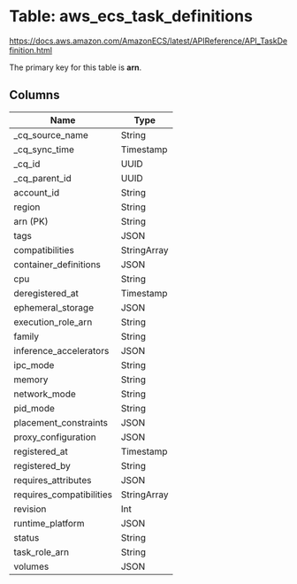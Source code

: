 # Table: aws_ecs_task_definitions

https://docs.aws.amazon.com/AmazonECS/latest/APIReference/API_TaskDefinition.html

The primary key for this table is **arn**.



## Columns
| Name          | Type          |
| ------------- | ------------- |
|_cq_source_name|String|
|_cq_sync_time|Timestamp|
|_cq_id|UUID|
|_cq_parent_id|UUID|
|account_id|String|
|region|String|
|arn (PK)|String|
|tags|JSON|
|compatibilities|StringArray|
|container_definitions|JSON|
|cpu|String|
|deregistered_at|Timestamp|
|ephemeral_storage|JSON|
|execution_role_arn|String|
|family|String|
|inference_accelerators|JSON|
|ipc_mode|String|
|memory|String|
|network_mode|String|
|pid_mode|String|
|placement_constraints|JSON|
|proxy_configuration|JSON|
|registered_at|Timestamp|
|registered_by|String|
|requires_attributes|JSON|
|requires_compatibilities|StringArray|
|revision|Int|
|runtime_platform|JSON|
|status|String|
|task_role_arn|String|
|volumes|JSON|